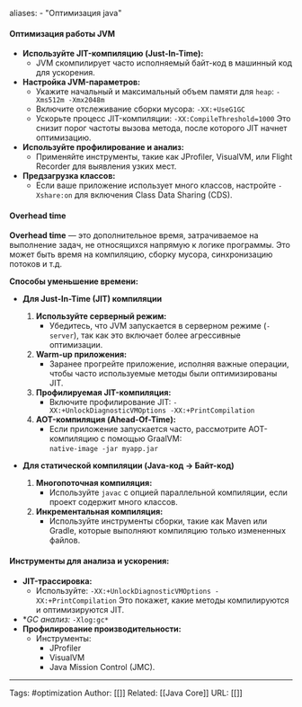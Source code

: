 
aliases: 
	- "Оптимизация java"
#### Оптимизация работы JVM
- **Используйте JIT-компиляцию (Just-In-Time):**
    - JVM скомпилирует часто исполняемый байт-код в машинный код для ускорения.
- **Настройка JVM-параметров:**
    - Укажите начальный и максимальный объем памяти для `heap`:
	        `-Xms512m -Xmx2048m`
    - Включите отслеживание сборки мусора:
	        `-XX:+UseG1GC`
    - Ускорьте процесс JIT-компиляции:
		`-XX:CompileThreshold=1000`
Это снизит порог частоты вызова метода, после которого JIT начнет оптимизацию.
- **Используйте профилирование и анализ:**
    - Применяйте инструменты, такие как JProfiler, VisualVM, или Flight Recorder для выявления узких мест.
- **Предзагрузка классов:**
	- Если ваше приложение использует много классов, настройте `-Xshare:on` для включения Class Data Sharing (CDS).
#### Overhead time
**Overhead time** — это дополнительное время, затрачиваемое на выполнение задач, не относящихся напрямую к логике программы. Это может быть время на компиляцию, сборку мусора, синхронизацию потоков и т.д.

**Способы уменьшение времени:**
- **Для Just-In-Time (JIT) компиляции**
	1. **Используйте серверный режим:**
	    - Убедитесь, что JVM запускается в серверном режиме (`-server`), так как это включает более агрессивные оптимизации.
	2. **Warm-up приложения:**
	    - Заранее прогрейте приложение, исполняя важные операции, чтобы часто используемые методы были оптимизированы JIT.
	3. **Профилируемая JIT-компиляция:**
	    - Включите профилирование JIT:
	        `-XX:+UnlockDiagnosticVMOptions -XX:+PrintCompilation`
	4. **AOT-компиляция (Ahead-Of-Time):**
	    - Если приложение запускается часто, рассмотрите AOT-компиляцию с помощью GraalVM:        
	        `native-image -jar myapp.jar`
	        
 - **Для статической компиляции (Java-код → Байт-код)**
	1. **Многопоточная компиляция:**
	    - Используйте `javac` с опцией параллельной компиляции, если проект содержит много классов.
	2. **Инкрементальная компиляция:**
	    - Используйте инструменты сборки, такие как Maven или Gradle, которые выполняют компиляцию только измененных файлов.

#### Инструменты для анализа и ускорения:
- **JIT-трассировка:**
    - Используйте:
        `-XX:+UnlockDiagnosticVMOptions -XX:+PrintCompilation`
        Это покажет, какие методы компилируются и оптимизируются JIT.
- **GC анализ:*
        `-Xlog:gc*`
- **Профилирование производительности:**
    - Инструменты:
        - JProfiler
        - VisualVM
        - Java Mission Control (JMC).


---
Tags: #optimization
Author: [[]]
Related: [[Java Core]]
URL: [[]]